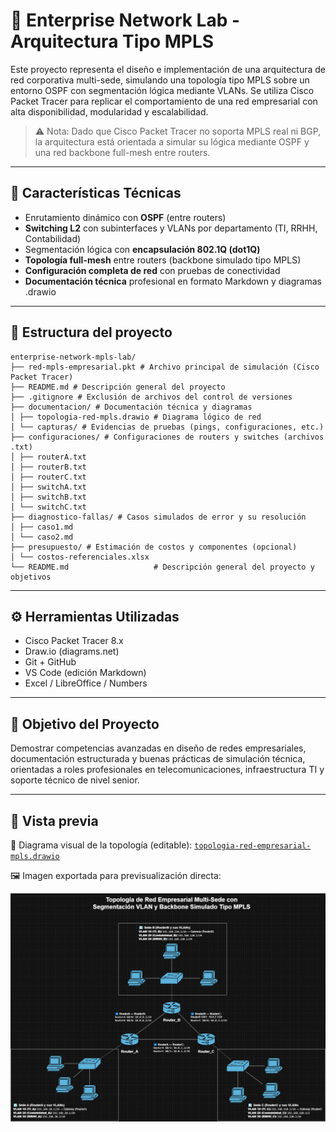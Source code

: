 # 🏢 Enterprise Network Lab - Arquitectura Tipo MPLS

Este proyecto representa el diseño e implementación de una arquitectura de red corporativa multi-sede, simulando una topología tipo MPLS sobre un entorno OSPF con segmentación lógica mediante VLANs. Se utiliza Cisco Packet Tracer para replicar el comportamiento de una red empresarial con alta disponibilidad, modularidad y escalabilidad.

> ⚠️ Nota: Dado que Cisco Packet Tracer no soporta MPLS real ni BGP, la arquitectura está orientada a simular su lógica mediante OSPF y una red backbone full-mesh entre routers.

---

## 🧩 Características Técnicas

- Enrutamiento dinámico con **OSPF** (entre routers)
- **Switching L2** con subinterfaces y VLANs por departamento (TI, RRHH, Contabilidad)
- Segmentación lógica con **encapsulación 802.1Q (dot1Q)**
- **Topología full-mesh** entre routers (backbone simulado tipo MPLS)
- **Configuración completa de red** con pruebas de conectividad
- **Documentación técnica** profesional en formato Markdown y diagramas .drawio

---
## 📂 Estructura del proyecto

```
enterprise-network-mpls-lab/
├── red-mpls-empresarial.pkt # Archivo principal de simulación (Cisco Packet Tracer)
├── README.md # Descripción general del proyecto
├── .gitignore # Exclusión de archivos del control de versiones
├── documentacion/ # Documentación técnica y diagramas
│ ├── topologia-red-mpls.drawio # Diagrama lógico de red
│ └── capturas/ # Evidencias de pruebas (pings, configuraciones, etc.)
├── configuraciones/ # Configuraciones de routers y switches (archivos .txt)
│ ├── routerA.txt
│ ├── routerB.txt
│ ├── routerC.txt
│ ├── switchA.txt
│ ├── switchB.txt
│ └── switchC.txt
├── diagnostico-fallas/ # Casos simulados de error y su resolución
│ ├── caso1.md
│ └── caso2.md
├── presupuesto/ # Estimación de costos y componentes (opcional)
│ └── costos-referenciales.xlsx
└── README.md                   # Descripción general del proyecto y objetivos
```


---

## ⚙️ Herramientas Utilizadas

- Cisco Packet Tracer 8.x
- Draw.io (diagrams.net)
- Git + GitHub
- VS Code (edición Markdown)
- Excel / LibreOffice / Numbers

---

## 🎯 Objetivo del Proyecto

Demostrar competencias avanzadas en diseño de redes empresariales, documentación estructurada y buenas prácticas de simulación técnica, orientadas a roles profesionales en telecomunicaciones, infraestructura TI y soporte técnico de nivel senior.

---
## 📸 Vista previa

📁 Diagrama visual de la topología (editable): [`topologia-red-empresarial-mpls.drawio`](documentacion/topologia-red-mpls.png)

🖼️ Imagen exportada para previsualización directa:

![Topología de red](documentacion/topologia-red-mpls.png)
